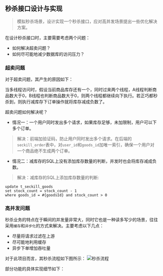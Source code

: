 ## 秒杀接口设计与实现
>模拟秒杀场景，设计实现一个秒杀接口，应对高并发场景提出一些优化解决方案。

在设计秒杀接口时，主要需要考虑两个问题：
- 如何解决超卖问题？
- 如何尽可能地减少数据库的访问压力？

### 超卖问题
对于超卖问题，其产生的原因如下：

当多线程访问时，假设当前商品库存还有一个，同时过来两个线程，A线程判断商品数大于0，B线程也判断商品数大于0，则两个线程都继续向下执行。若正巧都秒杀到，则执行减库存下订单操作就将库存减成负数了。

超卖问题如何解决呢？

- 情况一：一个用户同时发出多个请求，如果库存足够，未加限制，用户可以下多个订单。
>解决：前端加验证码，防止用户同时发出多个请求。在后端的`seckill_order`表中，对`user_id`和`goods_id`加唯一索引，确保一个用户对一个商品绝不生成两个订单。

- 情况二：减库存的SQL上没有添加库存数量的判断，并发时也会将库存减成负数。
>解决：减库存的SQL上添加库存数量的判断:
```
update t_seckill_goods 
set stock_count = stock_count - 1 
where goods_id = #{goodsId} and stock_count > 0
```

### 高并发问题
秒杀业务的特点在于瞬间的并发量非常大，同时它也是一种读多写少的场景，往往采用`缓存`和`异步化`的方式来解决。主要考虑以下几点：
- 尽量将请求过滤在上游
- 尽可能地利用缓存
- 异步下单增加吞吐量

对于此项目而言，其秒杀流程如下图所示：
![秒杀流程]()

部分功能的具体实现细节如下：
